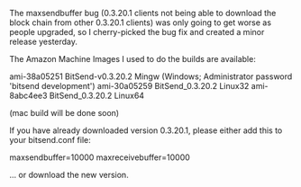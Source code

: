 The maxsendbuffer bug (0.3.20.1 clients not being able to download the block chain from other 0.3.20.1 clients) was only going to get
worse as people upgraded, so I cherry-picked the bug fix and created a minor release yesterday.

The Amazon Machine Images I used to do the builds are available:

  ami-38a05251   BitSend-v0.3.20.2 Mingw    (Windows; Administrator password 'bitsend development')
  ami-30a05259   BitSend_0.3.20.2 Linux32
  ami-8abc4ee3   BitSend_0.3.20.2 Linux64

(mac build will be done soon)

If you have already downloaded version 0.3.20.1, please either add this to your bitsend.conf file:

  maxsendbuffer=10000
  maxreceivebuffer=10000

... or download the new version.
